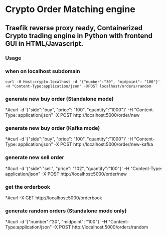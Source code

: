 # Crypto Order Matching engine

## Traefik reverse proxy ready, Containerized Crypto trading engine in Python with frontend GUI in HTML/Javascript.

### Usage

### when on localhost subdomain
```
curl -H Host:crypto.localhost -d '{"number":"30", "midpoint": "100"}' -H "Content-Type:application/json" -XPOST localhost/orders/random
```
### generate new buy order (Standalone mode)
*#curl -d '{"side":"buy", "price": "100", "quantity":"1000"}' -H "Content-Type: application/json" -X POST http://localhost:5000/order/new

### generate new buy order (Kafka mode)
*#curl -d '{"side":"buy", "price": "100", "quantity":"1000"}' -H "Content-Type: application/json" -X POST http://localhost:5000/order/new-kafka

### generate new sell order
*#curl -d '{"side":"sell", "price": "102", "quantity":"100"}' -H "Content-Type: application/json" -X POST http://localhost:5000/order/new

### get the orderbook
*#curl -X GET http://localhost:5000/orderbook

### generate random orders (Standalone mode only)
*#curl -d '{"number":"30", "midpoint": "100"}' -H "Content-Type:application/json" -X POST http://localhost:5000/orders/random


